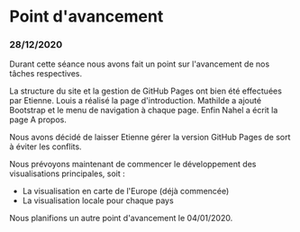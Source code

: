 # Point d'avancement

### 28/12/2020

Durant cette séance nous avons fait un point sur l'avancement de nos tâches respectives.

La structure du site et la gestion de GitHub Pages ont bien été effectuées par Etienne.
Louis a réalisé la page d'introduction. Mathilde a ajouté Bootstrap et le menu de navigation à chaque page.
Enfin Nahel a écrit la page A propos.

Nous avons décidé de laisser Etienne gérer la version GitHub Pages de sort à éviter les conflits.

Nous prévoyons maintenant de commencer le développement des visualisations principales, soit :
- La visualisation en carte de l'Europe (déjà commencée)
- La visualisation locale pour chaque pays

Nous planifions un autre point d'avancement le 04/01/2020.
